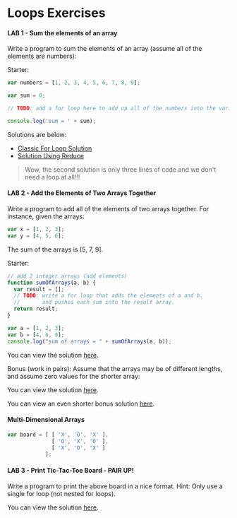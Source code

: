 # Loops Exercises

#### LAB 1 - Sum the elements of an array

Write a program to sum the elements of an array (assume all of the elements are numbers):

Starter:

```javascript
var numbers = [1, 2, 3, 4, 5, 6, 7, 8, 9];

var sum = 0;

// TODO: add a for loop here to add up all of the numbers into the variable sum

console.log('sum = ' + sum);
```

Solutions are below:

* [Classic For Loop Solution](../solutions/array-sum-1.js)
* [Solution Using Reduce](../solutions/array-sum-2.js)

> Wow, the second solution is only three lines of code and we don't need a loop at all!!!

#### LAB 2 - Add the Elements of Two Arrays Together

Write a program to add all of the elements of two arrays together. For instance, given the arrays:

```javascript
var x = [1, 2, 3];
var y = [4, 5, 6];
```

The sum of the arrays is [5, 7, 9].

Starter:

```javascript
// add 2 integer arrays (add elements)
function sumOfArrays(a, b) {
  var result = [];
  // TODO: write a for loop that adds the elements of a and b.
  //       and pushes each sum into the result array.
  return result;
}

var a = [1, 2, 3];
var b = [4, 6, 8];
console.log("sum of arrays = " + sumOfArrays(a, b));
```

You can view the solution [here](../solutions/add-2-arrays.js).

Bonus (work in pairs): Assume that the arrays may be of different lengths, and assume zero values for the shorter array:

You can view the solution [here](../solutions/add-2-arrays-bonus.js).

You can view an even shorter bonus solution [here](../solutions/add-2-arrays-bonus-2.js).

#### Multi-Dimensional Arrays

```javascript
var board = [ [ 'X', 'O', 'X' ],
              [ 'O', 'X', 'O' ],
              [ 'X', 'O', 'X' ]
            ];
```

#### LAB 3 - Print Tic-Tac-Toe Board - PAIR UP!

Write a program to print the above board in a nice format.
Hint: Only use a single for loop (not nested for loops).

You can view the solution [here](../solutions/print-tic-tac-toe.js).
